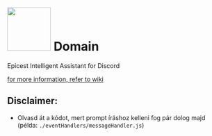 # <img src="https://github.com/user-attachments/assets/b4c1f045-e2c6-4b8d-90ae-a5fb40c32e4e" alt width="100px"> Domain

Epicest Intelligent Assistant for Discord

[for more information, refer to wiki](https://github.com/QwIT-Development/Domain/wiki)

## Disclaimer:
- Olvasd át a kódot, mert prompt íráshoz kelleni fog pár dolog majd (példa: `./eventHandlers/messageHandler.js`)
